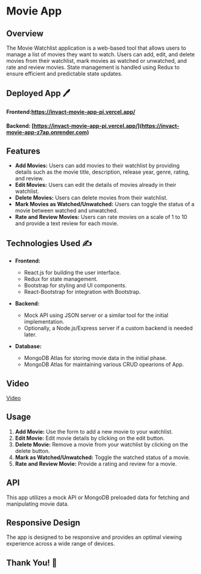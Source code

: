 # Movie App

## Overview
The Movie Watchlist application is a web-based tool that allows users to manage a list of movies they want to watch. Users can add, edit, and delete movies from their watchlist, mark movies as watched or unwatched, and rate and review movies. State management is handled using Redux to ensure efficient and predictable state updates.

## Deployed App 🖊
#### Frontend:https://invact-movie-app-pi.vercel.app/
#### Backend: [https://invact-movie-app-pi.vercel.app/](https://invact-movie-app-z7ap.onrender.com)


## Features
- **Add Movies:** Users can add movies to their watchlist by providing details such as the movie title, description, release year, genre, rating, and review.
- **Edit Movies:** Users can edit the details of movies already in their watchlist.
- **Delete Movies:** Users can delete movies from their watchlist.
- **Mark Movies as Watched/Unwatched:** Users can toggle the status of a movie between watched and unwatched.
- **Rate and Review Movies:** Users can rate movies on a scale of 1 to 10 and provide a text review for each movie.

## Technologies Used ✍️

- **Frontend:** 
  - React.js for building the user interface.
  - Redux for state management.
  - Bootstrap for styling and UI components.
  - React-Bootstrap for integration with Bootstrap.

- **Backend:** 
  - Mock API using JSON server or a similar tool for the initial implementation.
  - Optionally, a Node.js/Express server if a custom backend is needed later.

- **Database:** 
  - MongoDB Atlas for storing movie data in the initial phase.
  -  MongoDB Atlas for maintaining various CRUD opearions of App.


## Video


[Video](https://drive.google.com/file/d/1aJ7E_9zZKHsRya2QcOKFtNOb2QaWzv-I/view?usp=drive_link)



## Usage

1. **Add Movie:** Use the form to add a new movie to your watchlist.
2. **Edit Movie:** Edit movie details by clicking on the edit button.
3. **Delete Movie:** Remove a movie from your watchlist by clicking on the delete button.
4. **Mark as Watched/Unwatched:** Toggle the watched status of a movie.
5. **Rate and Review Movie:** Provide a rating and review for a movie.

## API
This app utilizes a mock API or MongoDB preloaded data for fetching and manipulating movie data.

## Responsive Design
The app is designed to be responsive and provides an optimal viewing experience across a wide range of devices.

## Thank You! 🎉
